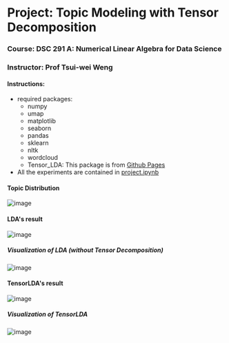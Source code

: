 # Project: Topic Modeling with Tensor Decomposition
### Course: DSC 291 A: Numerical Linear Algebra for Data Science
### Instructor: Prof Tsui-wei Weng

#### Instructions:
* required packages:
  - numpy
  - umap
  - matplotlib
  - seaborn
  - pandas
  - sklearn
  - nltk
  - wordcloud
  - Tensor_LDA:
    This package is from [Github Pages](https://github.com/chyikwei/tensor-lda)
* All the experiments are contained in [project.ipynb](project_draft.ipynb)

#### Topic Distribution 
![image](https://github.com/ArianeYu/dsc210_project/assets/22425236/6c72b94e-294d-42be-bed2-763bf7d67c92)

#### LDA's result
![image](https://github.com/ArianeYu/dsc210_project/assets/22425236/3fd116ad-9606-4296-850f-c1c29425a5bf)

##### Visualization of LDA (without Tensor Decomposition)
![image](https://github.com/ArianeYu/dsc210_project/assets/22425236/83794a59-318b-4850-92fa-de68973df760)

#### TensorLDA's result 
![image](https://github.com/ArianeYu/dsc210_project/assets/22425236/b49f967b-61de-44d1-9589-4dd5c87a9ec1)

##### Visualization of TensorLDA 
![image](https://github.com/ArianeYu/dsc210_project/assets/22425236/90590362-ec59-4660-9b74-44b95dc46db1)


  
